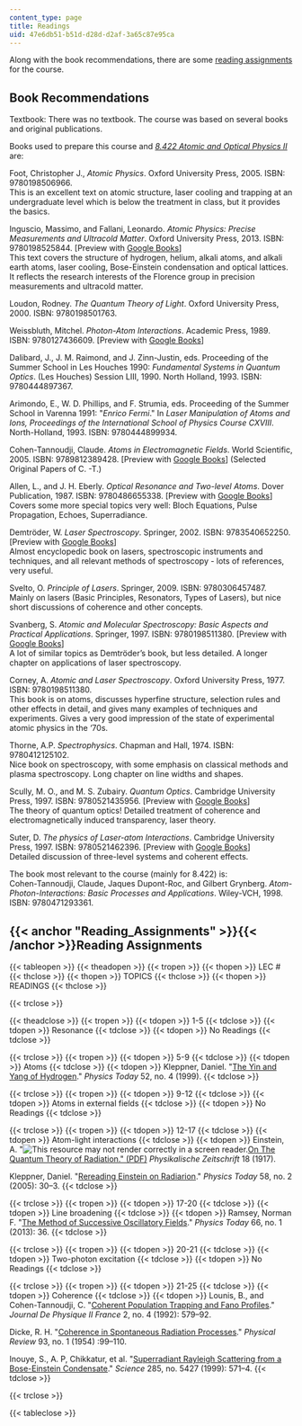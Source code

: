```yaml
---
content_type: page
title: Readings
uid: 47e6db51-b51d-d28d-d2af-3a65c87e95ca
---
```


Along with the book recommendations, there are some [reading assignments](#Reading_Assignments) for the course.

Book Recommendations
--------------------

Textbook: There was no textbook. The course was based on several books and original publications.

Books used to prepare this course and [_8.422 Atomic and Optical Physics II_](/courses/8-422-atomic-and-optical-physics-ii-spring-2013) are:

Foot, Christopher J., _Atomic Physics_. Oxford University Press, 2005. ISBN: 9780198506966.  
This is an excellent text on atomic structure, laser cooling and trapping at an undergraduate level which is below the treatment in class, but it provides the basics.

Inguscio, Massimo, and Fallani, Leonardo. _Atomic Physics: Precise Measurements and Ultracold Matter_. Oxford University Press, 2013. ISBN: 9780198525844. \[Preview with [Google Books](http://books.google.com/books?id=pTmaAAAAQBAJ&printsec=frontcover&dq=Photon)\]  
This text covers the structure of hydrogen, helium, alkali atoms, and alkali earth atoms, laser cooling, Bose-Einstein condensation and optical lattices. It reflects the research interests of the Florence group in precision measurements and ultracold matter.

Loudon, Rodney. _The Quantum Theory of Light_. Oxford University Press, 2000. ISBN: 9780198501763.

Weissbluth, Mitchel. _Photon-Atom Interactions_. Academic Press, 1989. ISBN: 9780127436609. \[Preview with [Google Books](http://books.google.com/books?id=7kP9iYEEu4EC&printsec=frontcover#v=onepage&q&f=false)\]

Dalibard, J., J. M. Raimond, and J. Zinn-Justin, eds. Proceeding of the Summer School in Les Houches 1990: _Fundamental Systems in Quantum Optics_. (Les Houches) Session LIII, 1990. North Holland, 1993. ISBN: 9780444897367.

Arimondo, E., W. D. Phillips, and F. Strumia, eds. Proceeding of the Summer School in Varenna 1991: "_Enrico Fermi_." In _Laser Manipulation of Atoms and Ions, Proceedings of the International School of Physics Course CXVIII_. North-Holland, 1993. ISBN: 9780444899934.

Cohen-Tannoudji, Claude. _Atoms in Electromagnetic Fields_. World Scientific, 2005. ISBN: 9789812389428. \[Preview with [Google Books](http://books.google.com/books?id=MeDAUv91U1kC&printsec=frontcover&d)\] (Selected Original Papers of C. -T.)

Allen, L., and J. H. Eberly. _Optical Resonance and Two-level Atoms_. Dover Publication, 1987. ISBN: 9780486655338. \[Preview with [Google Books](http://books.google.com/books?id=1q0ae-XNmWwC&printsec=frontcover)\]  
Covers some more special topics very well: Bloch Equations, Pulse Propagation, Echoes, Superradiance.

Demtröder, W. _Laser Spectroscopy_. Springer, 2002. ISBN: 9783540652250. \[Preview with [Google Books](http://books.google.com/books?id=dNx1OLgn1xcC&printsec=frontcover)\]  
Almost encyclopedic book on lasers, spectroscopic instruments and techniques, and all relevant methods of spectroscopy - lots of references, very useful.

Svelto, O. _Principle of Lasers_. Springer, 2009. ISBN: 9780306457487.  
Mainly on lasers (Basic Principles, Resonators, Types of Lasers), but nice short discussions of coherence and other concepts.

Svanberg, S. _Atomic and Molecular Spectroscopy: Basic Aspects and Practical Applications_. Springer, 1997. ISBN: 9780198511380. \[Preview with [Google Books](http://books.google.com/books?id=4uLdXjnKGKwC&printsec=frontcover&dq=Photon)\]  
A lot of similar topics as Demtröder’s book, but less detailed. A longer chapter on applications of laser spectroscopy.

Corney, A. _Atomic and Laser Spectroscopy_. Oxford University Press, 1977. ISBN: 9780198511380.  
This book is on atoms, discusses hyperfine structure, selection rules and other effects in detail, and gives many examples of techniques and experiments. Gives a very good impression of the state of experimental atomic physics in the ‘70s.

Thorne, A.P. _Spectrophysics_. Chapman and Hall, 1974. ISBN: 9780412125102.  
Nice book on spectroscopy, with some emphasis on classical methods and plasma spectroscopy. Long chapter on line widths and shapes.

Scully, M. O., and M. S. Zubairy. _Quantum Optics_. Cambridge University Press, 1997. ISBN: 9780521435956. \[Preview with [Google Books](http://books.google.com/books?id=20ISsQCKKmQC&printsec=frontcover)\]  
The theory of quantum optics! Detailed treatment of coherence and electromagnetically induced transparency, laser theory.

Suter, D. _The physics of Laser-atom Interactions_. Cambridge University Press, 1997. ISBN: 9780521462396. \[Preview with [Google Books](http://books.google.com/books?id=ZS5KHaF2FAYC&printsec=frontcover)\]  
Detailed discussion of three-level systems and coherent effects.

The book most relevant to the course (mainly for 8.422) is:  
Cohen-Tannoudji, Claude, Jaques Dupont-Roc, and Gilbert Grynberg. _Atom-Photon-Interactions: Basic Processes and Applications_. Wiley-VCH, 1998. ISBN: 9780471293361.

{{< anchor "Reading_Assignments" >}}{{< /anchor >}}Reading Assignments
----------------------------------------------------------------------

{{< tableopen >}}
{{< theadopen >}}
{{< tropen >}}
{{< thopen >}}
LEC #
{{< thclose >}}
{{< thopen >}}
TOPICS
{{< thclose >}}
{{< thopen >}}
READINGS
{{< thclose >}}

{{< trclose >}}

{{< theadclose >}}
{{< tropen >}}
{{< tdopen >}}
1-5
{{< tdclose >}}
{{< tdopen >}}
Resonance
{{< tdclose >}}
{{< tdopen >}}
No Readings
{{< tdclose >}}

{{< trclose >}}
{{< tropen >}}
{{< tdopen >}}
5-9
{{< tdclose >}}
{{< tdopen >}}
Atoms
{{< tdclose >}}
{{< tdopen >}}
Kleppner, Daniel. "[The Yin and Yang of Hydrogen](http://dx.doi.org/10.1063/1.882619)." _Physics Today_ 52, no. 4 (1999).
{{< tdclose >}}

{{< trclose >}}
{{< tropen >}}
{{< tdopen >}}
9-12
{{< tdclose >}}
{{< tdopen >}}
Atoms in external fields
{{< tdclose >}}
{{< tdopen >}}
No Readings
{{< tdclose >}}

{{< trclose >}}
{{< tropen >}}
{{< tdopen >}}
12-17
{{< tdclose >}}
{{< tdopen >}}
Atom-light interactions
{{< tdclose >}}
{{< tdopen >}}
Einstein, A. "![This resource may not render correctly in a screen reader.](/images/inacessible.gif)[On The Quantum Theory of Radiation." (PDF)](http://web.ihep.su/dbserv/compas/src/einstein17/eng.pdf) _Physikalische Zeitschrift_ 18 (1917).  
  
Kleppner, Daniel. "[Rereading Einstein on Radiarion](http://dx.doi.org/10.1063/1.1897520 )." _Physics Today_ 58, no. 2 (2005): 30–3.
{{< tdclose >}}

{{< trclose >}}
{{< tropen >}}
{{< tdopen >}}
17-20
{{< tdclose >}}
{{< tdopen >}}
Line broadening
{{< tdclose >}}
{{< tdopen >}}
Ramsey, Norman F. "[The Method of Successive Oscillatory Fields](http://dx.doi.org/10.1063/PT.3.1857)." _Physics Today_ 66, no. 1 (2013): 36.
{{< tdclose >}}

{{< trclose >}}
{{< tropen >}}
{{< tdopen >}}
20-21
{{< tdclose >}}
{{< tdopen >}}
Two-photon excitation
{{< tdclose >}}
{{< tdopen >}}
No Readings
{{< tdclose >}}

{{< trclose >}}
{{< tropen >}}
{{< tdopen >}}
21-25
{{< tdclose >}}
{{< tdopen >}}
Coherence
{{< tdclose >}}
{{< tdopen >}}
Lounis, B., and Cohen-Tannoudji, C. "[Coherent Population Trapping and Fano Profiles](http://dx.doi.org/10.1051/jp2:1992153)." _Journal De Physique II France_ 2, no. 4 (1992): 579–92.  
  
Dicke, R. H. "[Coherence in Spontaneous Radiation Processes](http://dx.doi.org/10.1103/PhysRev.93.99)." _Physical Review_ 93, no. 1 (1954) :99–110.  
  
Inouye, S., A. P, Chikkatur, et al. "[Superradiant Rayleigh Scattering from a Bose-Einstein Condensate](http://dx.doi.org/10.1126/science.285.5427.571)." _Science_ 285, no. 5427 (1999): 571–4.
{{< tdclose >}}

{{< trclose >}}

{{< tableclose >}}